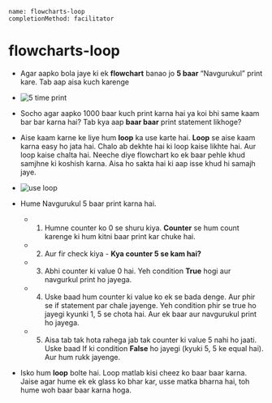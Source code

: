 ```ngMeta
name: flowcharts-loop
completionMethod: facilitator
```

# flowcharts-loop

- Agar aapko bola jaye ki ek **flowchart** banao jo **5 baar** “Navgurukul” print kare. Tab aap aisa kuch karenge

- ![5 time print](https://storage.cloud.google.com/ng-curriculum-images/python-flowcharts/loop-worksheet/4-intro.png)

- Socho agar aapko 1000 baar kuch print karna hai ya koi bhi same kaam bar bar karna hai? Tab kya aap **baar baar** print statement likhoge? 

- Aise kaam karne ke liye hum **loop** ka use karte hai. **Loop** se aise kaam karna easy ho jata hai. Chalo ab dekhte hai ki loop kaise likhte hai. Aur loop kaise chalta hai. Neeche diye flowchart ko ek baar pehle khud samjhne ki koshish karna. Aisa ho sakta hai ki aap isse khud hi samajh jaye.

- ![use loop ](https://storage.cloud.google.com/ng-curriculum-images/python-flowcharts/loop-worksheet/4-intro1.png)

- Hume Navgurukul 5 baar print karna hai.
	- 1. Humne counter ko 0 se shuru kiya. **Counter** se hum count karenge ki hum kitni baar print kar chuke hai.
	- 2. Aur fir check kiya - **Kya counter 5 se kam hai?**
	- 3. Abhi counter ki value 0 hai. Yeh condition **True** hogi aur navgurkul print ho jayega.
	- 4. Uske baad hum counter ki value ko ek se bada denge. Aur phir se if statement par chale jayenge. Yeh 		condition phir se true ho jayegi kyunki 1, 5 se chota hai. Aur ek baar aur navgurukul print ho jayega.
	- 5. Aisa tab tak hota rahega jab tak counter ki value 5 nahi ho jaati. Uske baad If ki condition **False** ho 		jayegi (kyuki 5, 5 ke equal hai). Aur hum rukk jayenge. 


- Isko hum **loop** bolte hai. Loop matlab kisi cheez ko baar baar karna. Jaise agar hume ek ek glass ko bhar kar, usse matka bharna hai, toh hume woh baar baar karna hoga.